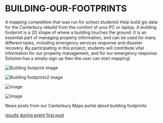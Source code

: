 # BUILDING-OUR-FOOTPRINTS
A mapping competition that was run for school students! Help build gis data for the Canterbury rebuild from the comfort of your PC or laptop.  A building footprint is a 2D shape of where a building touches the ground. It is an essential part of managing property information, and can be used for many different tasks, including emergency services response and disaster recovery.  By participating in this project, students will contribute vital information for our property management, and for our emergency response.  Solution has a simply sign up then the user can start mapping!

![Building footprint image](http://canterburymaps.govt.nz/media/9930e04d-1750-4d39-8f63-56c4823bc338)

![Building footprints2 image](http://canterburymaps.govt.nz/media/79a1e272-0659-404f-adb1-182ce6edca9b)

![image](http://canterburymaps.govt.nz/media/57db7f53-c0a7-480e-a50e-cc0059d1cf90)

![image](http://canterburymaps.govt.nz/media/d1cec92d-2a79-4e2c-9797-529793a33b34)

News posts from our Canterbury Maps portal about building footprints

[results](http://canterburymaps.govt.nz/building-our-footprints-competition-results)
[during event](http://canterburymaps.govt.nz/building-footprints-competition-is-heating-up)
[first post](http://canterburymaps.govt.nz/involving-kids-in-gis)
